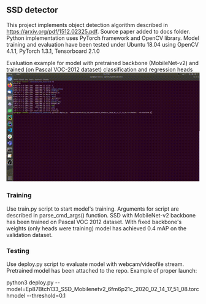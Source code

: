 ## SSD detector

This project implements object detection algorithm described in https://arxiv.org/pdf/1512.02325.pdf. Source paper added to docs folder.
Python implementation uses PyTorch framework and OpenCV library.
Model training and evaluation have been tested under Ubuntu 18.04 using OpenCV 4.1.1, PyTorch 1.3.1, Tensorboard 2.1.0

Evaluation example for model with pretrained backbone (MobileNet-v2) and trained (on Pascal VOC-2012 dataset) classification and regression heads
![Alt text](attachments/ssd_demo.gif?raw=true "Model's evaluation without NMS")


### Training

Use train.py script to start model's training. Arguments for script are described in parse_cmd_args() function.
SSD with MobileNet-v2 backbone has been trained on Pascal VOC 2012 dataset. With fixed backbone's weights (only heads were training) model has achieved 0.4 mAP on the validation dataset.


### Testing

Use deploy.py script to evaluate model with webcam/videofile stream. Pretrained model has been attached to the repo.
Example of proper launch:

python3 deploy.py --model=Ep87Btch133_SSD_Mobilenetv2_6fm6p21c_2020_02_14_17_51_08.torchmodel --threshold=0.1



